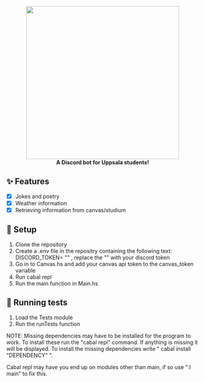 <div align="center">
	<img src="https://files.beppp.club/ubot3.png" width="400"/>
</div>
<div align="center">
	<b>A Discord bot for Uppsala students!</b>
</div>

## ✨ Features
 - [x] Jokes and poetry
 - [x] Weather information
 - [x] Retrieving information from canvas/studium

## 🏃 Setup
1. Clone the repository
2. Create a .env file in the repositry containing the following text: DISCORD_TOKEN= "" , replace the "" with your discord token
3. Go in to Canvas.hs and add your canvas api token to the canvas_token variable
3. Run cabal repl
4. Run the main function in Main.hs

## 📌 Running tests
1. Load the Tests module
2. Run the runTests function

NOTE: Missing dependencies may have to be installed for the program to work. To install these run the "cabal repl" command. If anything is missing it will be displayed. To install the missing dependencies write " cabal install "DEPENDENCY" ".

Cabal repl may have you end up on modules other than main, if so use ":l main" to fix this.
